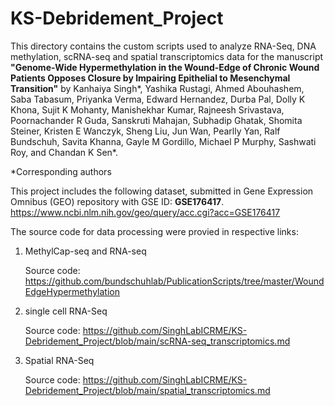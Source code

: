 # KS-Debridement_Project
This directory contains the custom scripts used to analyze RNA-Seq, DNA methylation, scRNA-seq and spatial transcriptomics data for the manuscript **"Genome-Wide Hypermethylation in the Wound-Edge of Chronic Wound Patients Opposes Closure by Impairing Epithelial to Mesenchymal Transition"** by Kanhaiya Singh*, Yashika Rustagi, Ahmed Abouhashem, Saba Tabasum, Priyanka Verma, Edward Hernandez, Durba Pal, Dolly K Khona, Sujit K Mohanty, Manishekhar Kumar, Rajneesh Srivastava, Poornachander R Guda, Sanskruti Mahajan, Subhadip Ghatak, Shomita Steiner, Kristen E Wanczyk, Sheng Liu, Jun Wan, Pearlly Yan, Ralf Bundschuh, Savita Khanna, Gayle M Gordillo, Michael P Murphy, Sashwati Roy, and Chandan K Sen*.

*Corresponding authors

This project includes the following dataset, submitted in Gene Expression Omnibus (GEO) repository with GSE ID: **GSE176417**. 
https://www.ncbi.nlm.nih.gov/geo/query/acc.cgi?acc=GSE176417

The source code for data processing were provied in respective links:
1. MethylCap-seq and RNA-seq

   Source code: https://github.com/bundschuhlab/PublicationScripts/tree/master/WoundEdgeHypermethylation

2. single cell RNA-Seq

   Source code: https://github.com/SinghLabICRME/KS-Debridement_Project/blob/main/scRNA-seq_transcriptomics.md

3. Spatial RNA-Seq

   Source code: https://github.com/SinghLabICRME/KS-Debridement_Project/blob/main/spatial_transcriptomics.md
